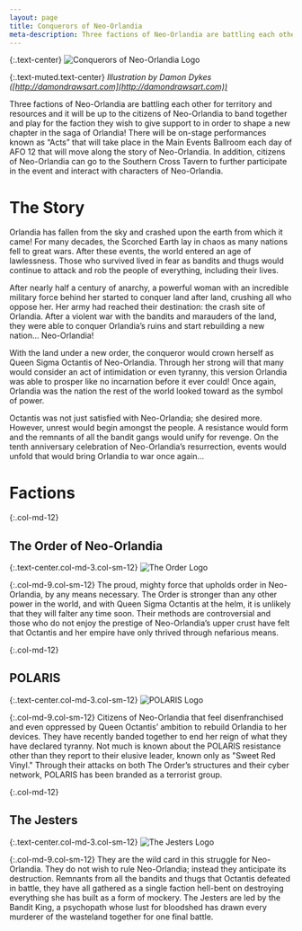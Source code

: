```yaml
---
layout: page
title: Conquerors of Neo-Orlandia
meta-description: Three factions of Neo-Orlandia are battling each other for territory and resources and it will be up to the citizens of Neo-Orlandia to band together and play for the faction they wish to give support to in order to shape a new chapter in the saga of Orlandia!
---
```


{:.text-center}
![Conquerors of Neo-Orlandia Logo][neo-logo]

{:.text-muted.text-center}
*Illustration by Damon Dykes ([http://damondrawsart.com](http://damondrawsart.com))*

Three factions of Neo-Orlandia are battling each other for territory and resources and it will be up to the citizens of Neo-Orlandia to band together and play for the faction they wish to give support to in order to shape a new chapter in the saga of Orlandia!
There will be on-stage performances known as “Acts” that will take place in the Main Events Ballroom each day of AFO 12 that will move along the story of Neo-Orlandia. In addition, citizens of Neo-Orlandia can go to the Southern Cross Tavern to further participate in the event and interact with characters of Neo-Orlandia.

# The Story

Orlandia has fallen from the sky and crashed upon the earth from which it came! For many decades, the Scorched Earth lay in chaos as many nations fell to great wars. After these events, the world entered an age of lawlessness. Those who survived lived in fear as bandits and thugs would continue to attack and rob the people of everything, including their lives.

After nearly half a century of anarchy, a powerful woman with an incredible military force behind her started to conquer land after land, crushing all who oppose her. Her army had reached their destination: the crash site of Orlandia. After a violent war with the bandits and marauders of the land, they were able to conquer Orlandia’s ruins and start rebuilding a new nation… Neo-Orlandia!

With the land under a new order, the conqueror would crown herself as Queen Sigma Octantis of Neo-Orlandia. Through her strong will that many would consider an act of intimidation or even tyranny, this version Orlandia was able to prosper like no incarnation before it ever could! Once again, Orlandia was the nation the rest of the world looked toward as the symbol of power.

Octantis was not just satisfied with Neo-Orlandia; she desired more. However, unrest would begin amongst the people. A resistance would form and the remnants of all the bandit gangs would unify for revenge. On the tenth anniversary celebration of Neo-Orlandia’s resurrection, events would unfold that would bring Orlandia to war once again…

# Factions

{:.col-md-12}
## The Order of Neo-Orlandia 

{:.text-center.col-md-3.col-sm-12}
![The Order Logo][order]

{:.col-md-9.col-sm-12}
The proud, mighty force that upholds order in Neo-Orlandia, by any means necessary. The Order is stronger than any other power in the world, and with Queen Sigma Octantis at the helm, it is unlikely that they will falter any time soon. Their methods are controversial and those who do not enjoy the prestige of Neo-Orlandia’s upper crust have felt that Octantis and her empire have only thrived through nefarious means.

{:.col-md-12}
## POLARIS 

{:.text-center.col-md-3.col-sm-12}
![POLARIS Logo][polaris]

{:.col-md-9.col-sm-12}
Citizens of Neo-Orlandia that feel disenfranchised and even oppressed by Queen Octantis’ ambition to rebuild Orlandia to her devices. They have recently banded together to end her reign of what they have declared tyranny. Not much is known about the POLARIS resistance other than they report to their elusive leader, known only as "Sweet Red Vinyl." Through their attacks on both The Order’s structures and their cyber network, POLARIS has been branded as a terrorist group.

{:.col-md-12}
## The Jesters 

{:.text-center.col-md-3.col-sm-12}
![The Jesters Logo][jesters]

{:.col-md-9.col-sm-12}
They are the wild card in this struggle for Neo-Orlandia. They do not wish to rule Neo-Orlandia; instead they anticipate its destruction. Remnants from all the bandits and thugs that Octantis defeated in battle, they have all gathered as a single faction hell-bent on destroying everything she has built as a form of mockery. The Jesters are led by the Bandit King, a psychopath whose lust for bloodshed has drawn every murderer of the wasteland together for one final battle.


[neo-logo]: http://statics.orlandia.talesoforlandia.com/past-orlandias/neo/neo-logo.png
[order]: http://statics.orlandia.talesoforlandia.com/past-orlandias/neo/order.png
[polaris]: http://statics.orlandia.talesoforlandia.com/past-orlandias/neo/polaris.png
[jesters]: http://statics.orlandia.talesoforlandia.com/past-orlandias/neo/jesters.png
